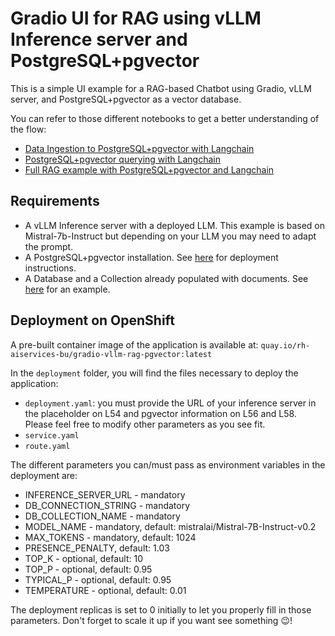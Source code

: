 # Gradio UI for RAG using vLLM Inference server and PostgreSQL+pgvector

This is a simple UI example for a RAG-based Chatbot using Gradio, vLLM server, and PostgreSQL+pgvector as a vector database.

You can refer to those different notebooks to get a better understanding of the flow:

- [Data Ingestion to PostgreSQL+pgvector with Langchain](../../../notebooks/langchain/Langchain-PgVector-Ingest.ipynb)
- [PostgreSQL+pgvector querying with Langchain](../../../notebooks/langchain/Langchain-PgVector-Query.ipynb)
- [Full RAG example with PostgreSQL+pgvector and Langchain](../../../notebooks/langchain/RAG_with_sources_Langchain-HFTGI-PgVector.ipynb)

## Requirements

- A vLLM Inference server with a deployed LLM. This example is based on Mistral-7b-Instruct but depending on your LLM you may need to adapt the prompt.
- A PostgreSQL+pgvector installation. See [here](../../../../pgvector/README.md) for deployment instructions.
- A Database and a Collection already populated with documents. See [here](../../../notebooks/langchain/Langchain-PgVector-Ingest.ipynb) for an example.

## Deployment on OpenShift

A pre-built container image of the application is available at: `quay.io/rh-aiservices-bu/gradio-vllm-rag-pgvector:latest`

In the `deployment` folder, you will find the files necessary to deploy the application:

- `deployment.yaml`: you must provide the URL of your inference server in the placeholder on L54 and pgvector information on L56 and L58. Please feel free to modify other parameters as you see fit.
- `service.yaml`
- `route.yaml`

The different parameters you can/must pass as environment variables in the deployment are:

- INFERENCE_SERVER_URL - mandatory
- DB_CONNECTION_STRING - mandatory
- DB_COLLECTION_NAME - mandatory
- MODEL_NAME - mandatory, default: mistralai/Mistral-7B-Instruct-v0.2
- MAX_TOKENS - mandatory, default: 1024
- PRESENCE_PENALTY, default: 1.03
- TOP_K - optional, default: 10
- TOP_P - optional, default: 0.95
- TYPICAL_P - optional, default: 0.95
- TEMPERATURE - optional, default: 0.01

The deployment replicas is set to 0 initially to let you properly fill in those parameters. Don't forget to scale it up if you want see something 😉!
